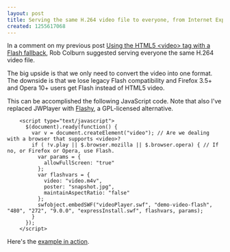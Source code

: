 ```yaml
--- 
layout: post
title: Serving the same H.264 video file to everyone, from Internet Explorer to iPhone
created: 1255617068
---
```

In a comment on my previous post [Using the HTML5 &lt;video&gt; tag with a Flash fallback](http://henriksjokvist.net/archive/2009/2/using-the-html5-video-tag-with-a-flash-fallback), Rob Colburn suggested serving everyone the same H.264 video file.
<!--break-->
The big upside is that we only need to convert the video into one format. The downside is that we lose legacy Flash compatibility and Firefox 3.5+ and Opera 10+ users get Flash instead of HTML5 video.

This can be accomplished the following JavaScript code. Note that also I've replaced JWPlayer with [Flashy](http://code.google.com/p/flashy/), a GPL-licensed alternative.

        <script type="text/javascript">
          $(document).ready(function() {
            var v = document.createElement("video"); // Are we dealing with a browser that supports <video>? 
            if ( !v.play || $.browser.mozilla || $.browser.opera) { // If no, or Firefox or Opera, use Flash.
              var params = {
                allowFullScreen: "true"
              };
              var flashvars = {
                video: "video.m4v",
                poster: "snapshot.jpg",
                maintainAspectRatio: "false"
              };
              swfobject.embedSWF("videoPlayer.swf", "demo-video-flash", "480", "272", "9.0.0", "expressInstall.swf", flashvars, params);
            }
          });
        </script>

Here's the [example in action](http://henriksjokvist.net/examples/html5-video-v2/).
